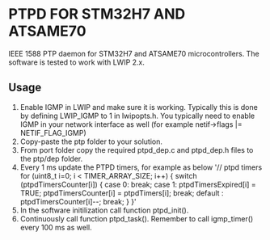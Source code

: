 # PTPD FOR STM32H7 AND ATSAME70

IEEE 1588 PTP daemon for STM32H7 and ATSAME70 microcontrollers. The software is tested to work with LWIP 2.x.

## Usage
1. Enable IGMP in LWIP and make sure it is working. Typically this is done by defining LWIP_IGMP to 1 in lwipopts.h. You typically need to enable IGMP in your network interface as well (for example netif->flags |= NETIF_FLAG_IGMP)
2. Copy-paste the ptp folder to your solution.
3. From port folder copy the required ptpd_dep.c and ptpd_dep.h files to the ptp/dep folder.
4. Every 1 ms update the PTPD timers, for example as below
    '// ptpd timers
    for (uint8_t i=0; i < TIMER_ARRAY_SIZE; i++)
    {
        switch (ptpdTimersCounter[i])
	{
	    case 0:
	    break;
	    case 1:
	    ptpdTimersExpired[i] = TRUE;
	    ptpdTimersCounter[i] = ptpdTimers[i];
	    break;
	    default :
	    ptpdTimersCounter[i]--;
	    break;
	}
    }'
5. In the software initilization call function ptpd_init().
6. Continuously call function ptpd_task(). Remember to call igmp_timer() every 100 ms as well.
